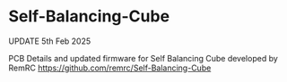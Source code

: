 # Self-Balancing-Cube
UPDATE 5th Feb 2025

PCB Details and updated firmware for Self Balancing Cube developed by RemRC https://github.com/remrc/Self-Balancing-Cube


